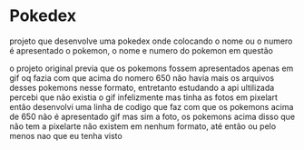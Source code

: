 # Pokedex
projeto que desenvolve uma pokedex onde colocando o nome ou o numero é apresentado o pokemon,
o nome e numero do pokemon em questão

o projeto original previa que os pokemons fossem apresentados apenas em gif oq fazia com que 
acima do nomero 650 não havia mais os arquivos desses pokemons nesse formato, entretanto
estudando a api ultilizada percebi que não existia o gif infelizmente mas tinha as fotos em 
pixelart então desenvolvi uma linha de codigo que faz com que os pokemons acima de 650 não é
apresentado gif mas sim a foto, os pokemons acima disso que não tem a pixelarte não existem
em nenhum formato, até então ou pelo menos nao que eu tenha visto
